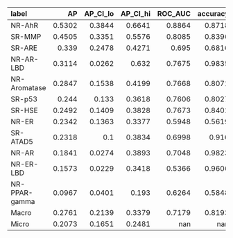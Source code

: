 | label         |     AP |   AP_CI_lo |   AP_CI_hi |   ROC_AUC |   accuracy |   recall |   specificity |   precision |       F1 |      thr |
|:--------------|-------:|-----------:|-----------:|----------:|-----------:|---------:|--------------:|------------:|---------:|---------:|
| NR-AhR        | 0.5302 |     0.3844 |     0.6641 |    0.8864 |     0.8718 |   0.7727 |        0.8789 |      0.3148 |   0.4474 |   0.6308 |
| SR-MMP        | 0.4505 |     0.3351 |     0.5576 |    0.8085 |     0.8396 |   0.6324 |        0.8668 |      0.3839 |   0.4778 |   0.6004 |
| SR-ARE        | 0.339  |     0.2478 |     0.4271 |    0.695  |     0.6816 |   0.6437 |        0.6883 |      0.2667 |   0.3771 |   0.532  |
| NR-AR-LBD     | 0.3114 |     0.0262 |     0.632  |    0.7675 |     0.9835 |   0.3333 |        0.9924 |      0.375  |   0.3529 |   0.6101 |
| NR-Aromatase  | 0.2847 |     0.1538 |     0.4199 |    0.7668 |     0.8071 |   0.5882 |        0.8205 |      0.1667 |   0.2597 |   0.5518 |
| SR-p53        | 0.244  |     0.133  |     0.3618 |    0.7606 |     0.8027 |   0.6667 |        0.8117 |      0.1905 |   0.2963 |   0.5463 |
| SR-HSE        | 0.2492 |     0.1409 |     0.3828 |    0.7673 |     0.8401 |   0.5385 |        0.8598 |      0.2    |   0.2917 |   0.5448 |
| NR-ER         | 0.2342 |     0.1363 |     0.3377 |    0.5948 |     0.5619 |   0.6071 |        0.5573 |      0.121  |   0.2018 |   0.5232 |
| SR-ATAD5      | 0.2318 |     0.1    |     0.3834 |    0.6998 |     0.916  |   0.3    |        0.9435 |      0.1915 |   0.2338 |   0.5559 |
| NR-AR         | 0.1841 |     0.0274 |     0.3893 |    0.7048 |     0.9823 |   0.1333 |        1      |      1      |   0.2353 |   0.5733 |
| NR-ER-LBD     | 0.1573 |     0.0229 |     0.3418 |    0.5366 |     0.9606 |   0.1667 |        0.982  |      0.2    |   0.1818 |   0.6157 |
| NR-PPAR-gamma | 0.0967 |     0.0401 |     0.193  |    0.6264 |     0.5848 |   0.7857 |        0.5756 |      0.0777 |   0.1415 |   0.5209 |
| Macro         | 0.2761 |     0.2139 |     0.3379 |    0.7179 |     0.8193 |   0.514  |        0.8314 |      0.2906 |   0.2914 | nan      |
| Micro         | 0.2073 |     0.1651 |     0.2481 |  nan      |   nan      | nan      |      nan      |    nan      | nan      | nan      |